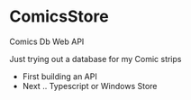 # ComicsStore
Comics Db Web API

Just trying out a database for my Comic strips
  - First building an API
  - Next .. Typescript or Windows Store
